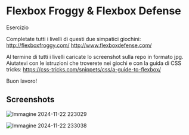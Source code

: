 
# Flexbox Froggy & Flexbox Defense

Esercizio

Completate tutti i livelli di questi due simpatici giochini:
http://flexboxfroggy.com/
http://www.flexboxdefense.com/

Al termine di tutti i livelli caricate lo screenshot sulla repo in formato jpg.
Aiutatevi con le istruzioni che troverete nei giochi e con la guida di CSS tricks: https://css-tricks.com/snippets/css/a-guide-to-flexbox/

Buon lavoro!


## Screenshots

![Immagine 2024-11-22 223029](https://github.com/user-attachments/assets/eb774cfe-2e69-44e0-9d14-73ec258e8bb1)

![Immagine 2024-11-22 233038](https://github.com/user-attachments/assets/552cbcd6-ef0b-4056-8baa-8d9f82f70ec6)

